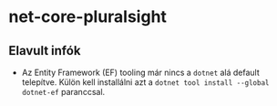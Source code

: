 # net-core-pluralsight

## Elavult infók

- Az Entity Framework (EF) tooling már nincs a `dotnet` alá default telepítve. Külön kell installálni azt a `dotnet tool install --global dotnet-ef` paranccsal.